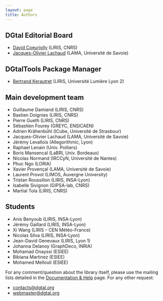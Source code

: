 ```yaml
---
layout: page
title: Authors
---
```


## DGtal Editorial Board

* [David Coeurjolly](https://perso.liris.cnrs.fr/david.coeurjolly/) (LIRIS, CNRS)
* [Jacques-Olivier Lachaud](https://www.lama.univ-savoie.fr/pagesmembres/lachaud/People/LACHAUD-JO/person.html) (LAMA, Université de Savoie)

## DGtalTools Package Manager

* [Bertrand Kerautret](https://liris.cnrs.fr/page-membre/bertrand-kerautret) (LIRIS, Université Lumière Lyon 2)

## Main development team

* Guillaume Damiand (LIRIS, CNRS)
* Bastien Doignies (LIRIS, CNRS)
* Pierre Gueth (LIRIS, CNRS)
* Sébastien Fourey (GREYC, ENSICAEN)
* Adrien Krähenbühl (ICube, Université de Strasbour)
* Jacques-Olivier Lachaud (LAMA, Université de Savoie)
* Jérémy Levallois (Allegorithmic, Lyon)
* Raphael Lenain (Univ. Poitiers)
* Boris Mansencal (LaBRI, Univ. Bordeaux)
* Nicolas Normand (IRCCyN, Université de Nantes)
* Phuc Ngo (LORIA)
* Xavier Provençal (LAMA, Université de Savoie)
* Laurent Provot (LIMOS, Auvergne University)
* Tristan Roussillon (LIRIS, INSA-Lyon)
* Isabelle Sivignon (GIPSA-lab, CNRS)
* Martial Tola (LIRIS, CNRS)



## Students

* Anis Benyoub (LIRIS, INSA-Lyon)
* Jérémy Gaillard (LIRIS, INSA-Lyon)
* Xi Wang (LIRIS – CEN Météo-France)
* Nicolas Silva (LIRIS, INSA-Lyon)
* Jean-David Genevaux (LIRIS, Lyon 1)
* Johanna Delanoy (GraphDeco, INRIA)
* Mohamad Onayssi (ESIEE)
* Bibiana Martinez (ESIEE)
* Mohamed Mellouli (ESIEE)

For any comment/question about the library itself, please use the mailing lists detailed in the [Documentation & Help][1] page. For any other request:

* contacts@dgtal.org
* webmaster@dgtal.org

 [1]: http://dgtal.org/documentation-help/ "Documentation & Help"
